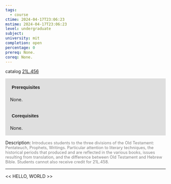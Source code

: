 ```yaml
---
tags:
  - course
ctime: 2024-04-17T23:06:23
mstime: 2024-04-17T23:06:23
level: undergraduate
subject: 
university: mit
completion: open
percentage: 0
prereq: None.
coreq: None.
---
```


catalog [21L.456](http://student.mit.edu/catalog/m21La.html#21L.456)

<span style="display: block; padding: 15px; background-color: rgb(100, 100, 100, 0.2);"><font id="m_prereq2439_0" style="display: block; font-family: Arial, sans-serif; font-weight: bold; padding: 5px">Prerequisites</font><br><span id="prereq2439_0">None.</span></span>
<span style="display: block; padding: 15px; background-color: rgb(100, 100, 100, 0.2);"><font id="m_coreq2439_0" style="display: block; font-family: Arial, sans-serif; font-weight: bold; padding: 5px">Corequisites</font><br><span id="coreq2439_0">None.</span></span>

<font style="">Description:</font>
<font style="color: grey; font-size: 0.8rem;">Introduces students to the three divisions of the Old Testament: Pentateuch, Prophets, Writings. Particular attention to literary techniques, the historical periods that produced and are reflected in the various books, issues resulting from translation, and the difference between Old Testament and Hebrew Bible. Students cannot also receive credit for 21L.458.</font>



---

<< HELLO, WORLD >>
